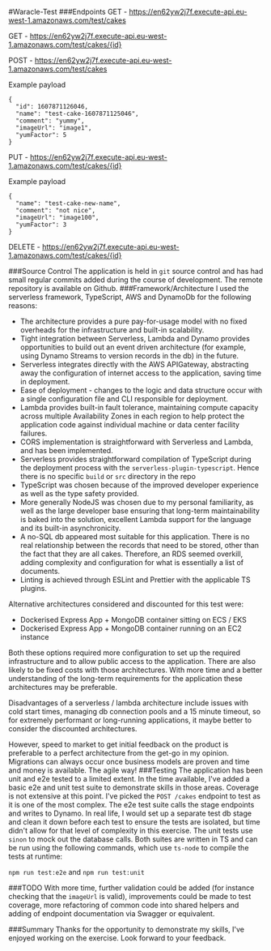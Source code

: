 #Waracle-Test
###Endpoints
GET - https://en62yw2j7f.execute-api.eu-west-1.amazonaws.com/test/cakes

GET - https://en62yw2j7f.execute-api.eu-west-1.amazonaws.com/test/cakes/{id}

POST - https://en62yw2j7f.execute-api.eu-west-1.amazonaws.com/test/cakes

Example payload
```
{
  "id": 1607871126046,
  "name": "test-cake-1607871125046",
  "comment": "yummy",
  "imageUrl": "image1",
  "yumFactor": 5
}
```

PUT - https://en62yw2j7f.execute-api.eu-west-1.amazonaws.com/test/cakes/{id}

Example payload
```
{
  "name": "test-cake-new-name",
  "comment": "not nice",
  "imageUrl": "image100",
  "yumFactor": 3
}
```

DELETE - https://en62yw2j7f.execute-api.eu-west-1.amazonaws.com/test/cakes/{id}


###Source Control
The application is held in `git` source control and has had small regular commits added
during the course of development. The remote repository is available on Github.
###Framework/Architecture
I used the serverless framework, TypeScript, AWS and DynamoDb for the following reasons:
* The architecture provides a pure pay-for-usage model with no fixed overheads for the infrastructure and built-in scalability.
* Tight integration between Serverless, Lambda and Dynamo provides opportunities to
build out an event driven architecture (for example, using Dynamo Streams to version records in the
db) in the future.
* Serverless integrates directly with the AWS APIGateway, abstracting away the configuration of internet access to the
application, saving time in deployment.
* Ease of deployment - changes to the logic and data structure occur with a single
configuration file and CLI responsible for deployment.
* Lambda provides built-in fault tolerance, maintaining compute capacity across multiple Availability Zones in each region
 to help protect the application code against individual machine or data center facility failures.
* CORS implementation is straightforward with Serverless and Lambda, and has been implemented.
* Serverless provides straightforward compilation of TypeScript during the deployment process with the `serverless-plugin-typescript`.
Hence there is no specific `build` or `src` directory in the repo
* TypeScript was chosen because of the improved developer experience as well as the type safety provided.
* More generally NodeJS was chosen due to my personal familiarity, as well as the large developer base
ensuring that long-term maintainability is baked into the solution, excellent Lambda support for the language and its
built-in asynchronicity.
* A no-SQL db appeared most suitable for this application. There is no real relationship
between the records that need to be stored, other than the fact that they are all cakes. Therefore, an RDS
seemed overkill, adding complexity and configuration for what is essentially a list of documents.
* Linting is achieved through ESLint and Prettier with the applicable TS plugins.

Alternative architectures considered and discounted for this test were:
* Dockerised Express App + MongoDB container sitting on ECS / EKS
* Dockerised Express App + MongoDB container running on an EC2 instance

Both these options required more configuration to set up the required infrastructure and to allow public access to the 
application. There are also likely to be fixed costs with those architectures. With more time and a better understanding
of the long-term requirements for the application these architectures may be preferable. 

Disadvantages of a serverless / lambda architecture include issues with cold start times, managing db connection pools 
and a 15 minute timeout, so for extremely performant or long-running applications, it maybe better to consider the 
discounted architectures. 

However, speed to market to get initial feedback on the product is preferable to a perfect architecture from the get-go
in my opinion. Migrations can always occur once business models are proven and time and money is available. The agile way!
###Testing
The application has been unit and e2e tested to a limited extent. In the time available, I've added a basic e2e and unit
test suite to demonstrate skills in those areas. Coverage is not extensive at this point. I've picked the `POST /cakes` 
endpoint to test as it is one of the most complex. The e2e test suite calls the stage endpoints and writes to Dynamo. 
In real life, I would set up a separate test db stage and clean it down before each test to ensure the tests are isolated,
but time didn't allow for that level of complexity in this exercise. The unit tests use `sinon` to mock out the database
calls. Both suites are written in TS and can be run using the following commands, which use `ts-node` to compile the 
tests at runtime:

`npm run test:e2e` and `npm run test:unit`

###TODO
With more time, further validation could be added (for instance checking that the `imageUrl` is valid), improvements
could be made to test coverage, more refactoring of common code into shared helpers and adding of endpoint documentation
via Swagger or equivalent.

###Summary
Thanks for the opportunity to demonstrate my skills, I've enjoyed working on the exercise. Look forward to your feedback.
